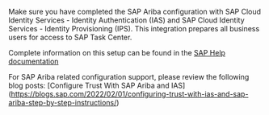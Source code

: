 
Make sure you have completed the SAP Ariba configuration with SAP Cloud Identity Services - Identity Authentication (IAS) and SAP Cloud Identity Services - Identity Provisioning (IPS). This integration prepares all business users for access to SAP Task Center. 

Complete information on this setup can be found in the [SAP Help documentation](https://help.sap.com/docs/SAP_CLOUD_IDENTITY/b95c3d5bab324a3a8409eee5267a5b75/f4d660fec3f74eb09e9951aac81f3a48.html?version=Cloud)

For SAP Ariba related configuration support, please review the following blog posts:
[Configure Trust With SAP Ariba and IAS] (https://blogs.sap.com/2022/02/01/configuring-trust-with-ias-and-sap-ariba-step-by-step-instructions/)
